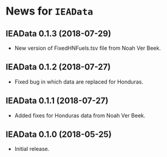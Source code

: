 # News for `IEAData`

## IEAData 0.1.3 (2018-07-29)

* New version of FixedHNFuels.tsv file from Noah Ver Beek.


## IEAData 0.1.2 (2018-07-27)

* Fixed bug in which data are replaced for Honduras.


## IEAData 0.1.1 (2018-07-27)

* Added fixes for Honduras data from Noah Ver Beek.


## IEAData 0.1.0 (2018-05-25)

* Initial release.